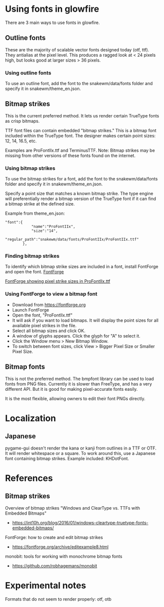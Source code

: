 # Using fonts in glowfire

There are 3 main ways to use fonts in glowfire.


## Outline fonts

These are the majority of scalable vector fonts designed today (otf, ttf).
They antialias at the pixel level.
This produces a ragged look at < 24 pixels high,
but looks good at larger sizes > 36 pixels.


### Using outline fonts

To use an outline font,
add the font to the snakewm/data/fonts folder and
specify it in snakewm/theme_en.json.


## Bitmap strikes

This is the current preferred method.
It lets us render certain TrueType fonts as crisp bitmaps.

TTF font files can contain embedded "bitmap strikes."
This is a bitmap font included within the TrueType font.
The designer makes certain point sizes: 12, 14, 16.5, etc.

Examples are ProFontIIx.ttf and TerminusTTF.
Note: Bitmap strikes may be missing from other versions
of these fonts found on the internet.

### Using bitmap strikes

To use the bitmap strikes for a font,
add the font to the snakewm/data/fonts folder and
specify it in snakewm/theme_en.json.

Specify a point size that matches a known bitmap strike.
The type engine will preferentially render a bitmap
version of the TrueType font if it can find a bitmap
strike at the defined size.

Example from theme_en.json:
```
"font":{
            "name":"ProFontIIx",
            "size":"14",
            "regular_path":"snakewm/data/fonts/ProFontIIx/ProFontIIx.ttf"
        },
```

### Finding bitmap strikes

To identify which bitmap strike sizes are included in a font,
install FontForge and open the font. 
[FontForge](#using-fontforge-to-view-a-bitmap-font)

[FontForge showing pixel strike sizes in ProFontIIx.ttf](data/fontforge-load-bitmap-fonts.png)


### Using FontForge to view a bitmap font

  * Download from https://fontforge.org
  * Launch FontForge
  * Open the font, "ProFontIIx.ttf"
  * It will ask if you want to load bitmaps. It will display
    the point sizes for all available pixel strikes in the file.
  * Select all bitmap sizes and click OK.
  * A window of glyphs appears. Click the glyph for "A" to select it.
  * Click the Window menu > New Bitmap Window.
  * To switch between font sizes, click View > Bigger Pixel Size or Smaller Pixel Size.


## Bitmap fonts

This is not the preferred method.
The bmpfont library can be used to load fonts from PNG files.
Currently it is slower than FreeType, and has a very different API.
But it is good for making pixel-accurate fonts easily.

It is the most flexible, allowing owners to edit their font PNGs directly.

# Localization

## Japanese
pygame-gui doesn't render the kana or kanji from outlines in a TTF or OTF.
It will render whitespace or a square.
To work around this, use a Japanese font containing bitmap strikes.
Example included: KHDotFont.

# References

## Bitmap strikes

Overview of bitmap strikes
"Windows and ClearType vs. TTFs with Embedded Bitmaps"
  * https://int10h.org/blog/2016/01/windows-cleartype-truetype-fonts-embedded-bitmaps/

FontForge: how to create and edit bitmap strikes
  * https://fontforge.org/archive/editexample8.html

monobit: tools for working with monochrome bitmap fonts
  * https://github.com/robhagemans/monobit


# Experimental notes
Formats that do not seem to render properly:
otf, otb